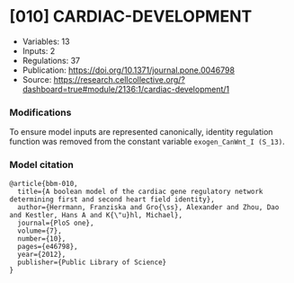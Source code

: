 # \[010\] CARDIAC-DEVELOPMENT

 - Variables: 13
 - Inputs: 2
 - Regulations: 37
 - Publication: https://doi.org/10.1371/journal.pone.0046798
 - Source: https://research.cellcollective.org/?dashboard=true#module/2136:1/cardiac-development/1


### Modifications

To ensure model inputs are represented canonically, identity regulation function was removed from the constant variable `exogen_CanWnt_I (S_13)`.

### Model citation

```
@article{bbm-010,
  title={A boolean model of the cardiac gene regulatory network determining first and second heart field identity},
  author={Herrmann, Franziska and Gro{\ss}, Alexander and Zhou, Dao and Kestler, Hans A and K{\"u}hl, Michael},
  journal={PloS one},
  volume={7},
  number={10},
  pages={e46798},
  year={2012},
  publisher={Public Library of Science}
}
```

